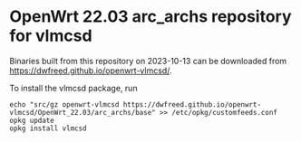 OpenWrt 22.03 arc_archs repository for vlmcsd
========

Binaries built from this repository on 2023-10-13 can be downloaded from <https://dwfreed.github.io/openwrt-vlmcsd/>.

To install the vlmcsd package, run

```
echo "src/gz openwrt-vlmcsd https://dwfreed.github.io/openwrt-vlmcsd/OpenWrt_22.03/arc_archs/base" >> /etc/opkg/customfeeds.conf
opkg update
opkg install vlmcsd
```
